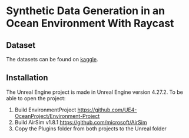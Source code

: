# Synthetic Data Generation in an Ocean Environment With Raycast

## Dataset
The datasets can be found on [kaggle](https://www.kaggle.com/datasets/joakimpettersvold/synthetic-data-from-ocean-environment-in-ue4/settings).

## Installation
The Unreal Engine project is made in Unreal Engine version 4.27.2.
To be able to open the project:
1. Build EnvironmentProject https://github.com/UE4-OceanProject/Environment-Project
2. Build AirSim v1.8.1 https://github.com/microsoft/AirSim
3. Copy the Plugins folder from both projects to the Unreal folder
